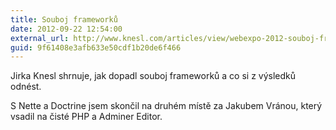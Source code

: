 ```yaml
---
title: Souboj frameworků
date: 2012-09-22 12:54:00
external_url: http://www.knesl.com/articles/view/webexpo-2012-souboj-frameworku
guid: 9f61408e3afb633e50cdf1b20de6f466
---
```


Jirka Knesl shrnuje, jak dopadl souboj frameworků a co si z výsledků odnést.

S Nette a Doctrine jsem skončil na druhém místě za Jakubem Vránou, který vsadil na čisté PHP a Adminer Editor.
